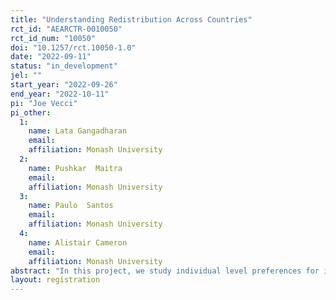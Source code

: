 ```yaml
---
title: "Understanding Redistribution Across Countries"
rct_id: "AEARCTR-0010050"
rct_id_num: "10050"
doi: "10.1257/rct.10050-1.0"
date: "2022-09-11"
status: "in_development"
jel: ""
start_year: "2022-09-26"
end_year: "2022-10-11"
pi: "Joe Vecci"
pi_other:
  1:
    name: Lata Gangadharan
    email: 
    affiliation: Monash University
  2:
    name: Pushkar  Maitra
    email: 
    affiliation: Monash University
  3:
    name: Paulo  Santos
    email: 
    affiliation: Monash University
  4:
    name: Alistair Cameron
    email: 
    affiliation: Monash University
abstract: "In this project, we study individual level preferences for inequality aversion and income redistribution across countries. We consider how different redistribution policies and prospects of upward mobility influence individuals’ inequality aversion. "
layout: registration
---
```


